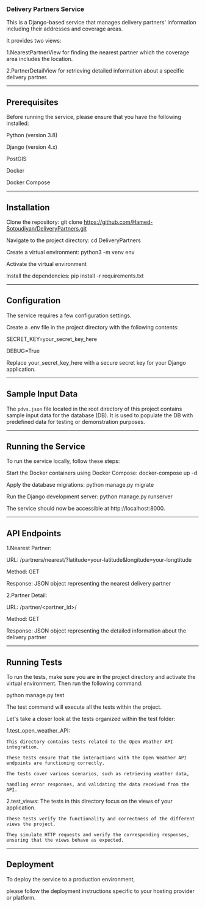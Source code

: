 
### Delivery Partners Service
This is a Django-based service that manages delivery partners' information 
including their addresses and coverage areas. 

It provides two views: 

  1.NearestPartnerView for finding the nearest partner which the coverage area includes the location.

  2.PartnerDetailView for retrieving detailed information about a specific delivery partner.

--------------------------------------------------------------------------------------

## Prerequisites
Before running the service, please ensure that you have the following installed:

  Python (version 3.8)

  Django (version 4.x)

  PostGIS

  Docker

  Docker Compose

--------------------------------------------------------------------------------------
## Installation
  
  Clone the repository: git clone https://github.com/Hamed-Sotoudiyan/DeliveryPartners.git

  Navigate to the project directory: cd DeliveryPartners

  Create a virtual environment: python3 -m venv env

  Activate the virtual environment

  Install the dependencies: pip install -r requirements.txt

---------------------------------------------------------------------------------------------------

## Configuration

The service requires a few configuration settings. 

  Create a .env file in the project directory with the following contents:

  SECRET_KEY=your_secret_key_here

  DEBUG=True

  Replace your_secret_key_here with a secure secret key for your Django application.

------------------------------------------------------------------------------

## Sample Input Data

The `pdvs.json` file located in the root directory of this project
contains sample input data for the database (DB). 
It is used to populate the DB with predefined data for testing or demonstration purposes.

-------------------------------------------------------------------------------------

## Running the Service

To run the service locally, follow these steps:

  Start the Docker containers using Docker Compose: docker-compose up -d

  Apply the database migrations: python manage.py migrate

  Run the Django development server: python manage.py runserver

  The service should now be accessible at http://localhost:8000.

----------------------------------------------------------------------------------

## API Endpoints

1.Nearest Partner:

  URL: /partners/nearest/?latitude=your-latitude&longitude=your-longtitude

  Method: GET

  Response: JSON object representing the nearest delivery partner


2.Partner Detail:

  URL: /partner/<partner_id>/

  Method: GET

  Response: JSON object representing the detailed information about the delivery partner

------------------------------------------------------------------------------------------

## Running Tests

To run the tests, make sure you are in the project directory and activate the virtual environment. 
Then run the following command:

  python manage.py test

  The test command will execute all the tests within the project. 

Let's take a closer look at the tests organized within the test folder:

  1.test_open_weather_API: 

    This directory contains tests related to the Open Weather API integration. 

    These tests ensure that the interactions with the Open Weather API endpoints are functioning correctly. 

    The tests cover various scenarios, such as retrieving weather data, 

    handling error responses, and validating the data received from the API.

  2.test_views: The tests in this directory focus on the views of your application. 

    These tests verify the functionality and correctness of the different views the project.

    They simulate HTTP requests and verify the corresponding responses, ensuring that the views behave as expected.


------------------------------------------------------------------------------------------

## Deployment

To deploy the service to a production environment, 

please follow the deployment instructions specific to your hosting provider or platform.
